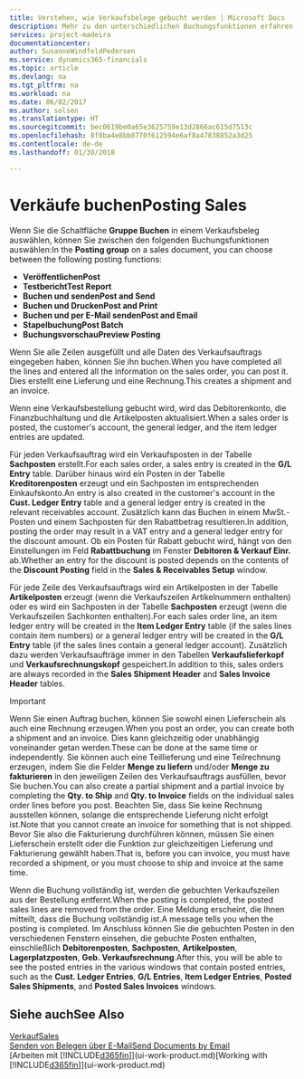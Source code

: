 ```yaml
---
title: Verstehen, wie Verkaufsbelege gebucht werden | Microsoft Docs
description: Mehr zu den unterschiedlichen Buchungsfunktionen erfahren, um Verkaufsbelege zu buchen.
services: project-madeira
documentationcenter: 
author: SusanneWindfeldPedersen
ms.service: dynamics365-financials
ms.topic: article
ms.devlang: na
ms.tgt_pltfrm: na
ms.workload: na
ms.date: 06/02/2017
ms.author: solsen
ms.translationtype: HT
ms.sourcegitcommit: bec0619be0a65e3625759e13d2866ac615d7513c
ms.openlocfilehash: 8f0ba4e8bb0770f612594e6af8a47838852a3d25
ms.contentlocale: de-de
ms.lasthandoff: 01/30/2018

---
```

# <a name="posting-sales"></a><span data-ttu-id="a24ad-103">Verkäufe buchen</span><span class="sxs-lookup"><span data-stu-id="a24ad-103">Posting Sales</span></span>
<span data-ttu-id="a24ad-104">Wenn Sie die Schaltfläche **Gruppe Buchen** in einem Verkaufsbeleg auswählen, können Sie zwischen den folgenden Buchungsfunktionen auswählen:</span><span class="sxs-lookup"><span data-stu-id="a24ad-104">In the **Posting group** on a sales document, you can choose between the following posting functions:</span></span>

* <span data-ttu-id="a24ad-105">**Veröffentlichen**</span><span class="sxs-lookup"><span data-stu-id="a24ad-105">**Post**</span></span>
* <span data-ttu-id="a24ad-106">**Testbericht**</span><span class="sxs-lookup"><span data-stu-id="a24ad-106">**Test Report**</span></span>
* <span data-ttu-id="a24ad-107">**Buchen und senden**</span><span class="sxs-lookup"><span data-stu-id="a24ad-107">**Post and Send**</span></span>
* <span data-ttu-id="a24ad-108">**Buchen und Drucken**</span><span class="sxs-lookup"><span data-stu-id="a24ad-108">**Post and Print**</span></span>
* <span data-ttu-id="a24ad-109">**Buchen und per E-Mail senden**</span><span class="sxs-lookup"><span data-stu-id="a24ad-109">**Post and Email**</span></span>
* <span data-ttu-id="a24ad-110">**Stapelbuchung**</span><span class="sxs-lookup"><span data-stu-id="a24ad-110">**Post Batch**</span></span>
* <span data-ttu-id="a24ad-111">**Buchungsvorschau**</span><span class="sxs-lookup"><span data-stu-id="a24ad-111">**Preview Posting**</span></span>

<span data-ttu-id="a24ad-112">Wenn Sie alle Zeilen ausgefüllt und alle Daten des Verkaufsauftrags eingegeben haben, können Sie ihn buchen.</span><span class="sxs-lookup"><span data-stu-id="a24ad-112">When you have completed all the lines and entered all the information on the sales order, you can post it.</span></span> <span data-ttu-id="a24ad-113">Dies erstellt eine Lieferung und eine Rechnung.</span><span class="sxs-lookup"><span data-stu-id="a24ad-113">This creates a shipment and an invoice.</span></span>

<span data-ttu-id="a24ad-114">Wenn eine Verkaufsbestellung gebucht wird, wird das Debitorenkonto, die Finanzbuchhaltung und die Artikelposten aktualisiert.</span><span class="sxs-lookup"><span data-stu-id="a24ad-114">When a sales order is posted, the customer's account, the general ledger, and the item ledger entries are updated.</span></span>

<span data-ttu-id="a24ad-115">Für jeden Verkaufsauftrag wird ein Verkaufsposten in der Tabelle **Sachposten** erstellt.</span><span class="sxs-lookup"><span data-stu-id="a24ad-115">For each sales order, a sales entry is created in the **G/L Entry** table.</span></span> <span data-ttu-id="a24ad-116">Darüber hinaus wird ein Posten in der Tabelle **Kreditorenposten** erzeugt und ein Sachposten im entsprechenden Einkaufskonto.</span><span class="sxs-lookup"><span data-stu-id="a24ad-116">An entry is also created in the customer's account in the **Cust. Ledger Entry** table and a general ledger entry is created in the relevant receivables account.</span></span> <span data-ttu-id="a24ad-117">Zusätzlich kann das Buchen in einem MwSt.-Posten und einem Sachposten für den Rabattbetrag resultieren.</span><span class="sxs-lookup"><span data-stu-id="a24ad-117">In addition, posting the order may result in a VAT entry and a general ledger entry for the discount amount.</span></span> <span data-ttu-id="a24ad-118">Ob ein Posten für Rabatt gebucht wird, hängt von den Einstellungen im Feld **Rabattbuchung** im Fenster **Debitoren & Verkauf Einr.** ab.</span><span class="sxs-lookup"><span data-stu-id="a24ad-118">Whether an entry for the discount is posted depends on the contents of the **Discount Posting** field in the **Sales & Receivables Setup** window.</span></span>

<span data-ttu-id="a24ad-119">Für jede Zeile des Verkaufsauftrags wird ein Artikelposten in der Tabelle **Artikelposten** erzeugt (wenn die Verkaufszeilen Artikelnummern enthalten) oder es wird ein Sachposten in der Tabelle **Sachposten** erzeugt (wenn die Verkaufszeilen Sachkonten enthalten).</span><span class="sxs-lookup"><span data-stu-id="a24ad-119">For each sales order line, an item ledger entry will be created in the **Item Ledger Entry** table (if the sales lines contain item numbers) or a general ledger entry will be created in the **G/L Entry** table (if the sales lines contain a general ledger account).</span></span> <span data-ttu-id="a24ad-120">Zusätzlich dazu werden Verkaufsaufträge immer in den Tabellen **Verkaufslieferkopf** und **Verkaufsrechnungskopf** gespeichert.</span><span class="sxs-lookup"><span data-stu-id="a24ad-120">In addition to this, sales orders are always recorded in the **Sales Shipment Header** and **Sales Invoice Header** tables.</span></span>

> [!IMPORTANT]  
>   <span data-ttu-id="a24ad-121">Wenn Sie einen Auftrag buchen, können Sie sowohl einen Lieferschein als auch eine Rechnung erzeugen.</span><span class="sxs-lookup"><span data-stu-id="a24ad-121">When you post an order, you can create both a shipment and an invoice.</span></span> <span data-ttu-id="a24ad-122">Dies kann gleichzeitig oder unabhängig voneinander getan werden.</span><span class="sxs-lookup"><span data-stu-id="a24ad-122">These can be done at the same time or independently.</span></span> <span data-ttu-id="a24ad-123">Sie können auch eine Teillieferung und eine Teilrechnung erzeugen, indem Sie die Felder **Menge zu liefern** und/oder **Menge zu fakturieren** in den jeweiligen Zeilen des Verkaufsauftrags ausfüllen, bevor Sie buchen.</span><span class="sxs-lookup"><span data-stu-id="a24ad-123">You can also create a partial shipment and a partial invoice by completing the **Qty. to Ship** and **Qty. to Invoice** fields on the individual sales order lines before you post.</span></span> <span data-ttu-id="a24ad-124">Beachten Sie, dass Sie keine Rechnung ausstellen können, solange die entsprechende Lieferung nicht erfolgt ist.</span><span class="sxs-lookup"><span data-stu-id="a24ad-124">Note that you cannot create an invoice for something that is not shipped.</span></span> <span data-ttu-id="a24ad-125">Bevor Sie also die Fakturierung durchführen können, müssen Sie einen Lieferschein erstellt oder die Funktion zur gleichzeitigen Lieferung und Fakturierung gewählt haben.</span><span class="sxs-lookup"><span data-stu-id="a24ad-125">That is, before you can invoice, you must have recorded a shipment, or you must choose to ship and invoice at the same time.</span></span>

<span data-ttu-id="a24ad-126">Wenn die Buchung vollständig ist, werden die gebuchten Verkaufszeilen aus der Bestellung entfernt.</span><span class="sxs-lookup"><span data-stu-id="a24ad-126">When the posting is completed, the posted sales lines are removed from the order.</span></span> <span data-ttu-id="a24ad-127">Eine Meldung erscheint, die Ihnen mitteilt, dass die Buchung vollständig ist.</span><span class="sxs-lookup"><span data-stu-id="a24ad-127">A message tells you when the posting is completed.</span></span> <span data-ttu-id="a24ad-128">Im Anschluss können Sie die gebuchten Posten in den verschiedenen Fenstern einsehen, die gebuchte Posten enthalten, einschließlich **Debitorenposten**, **Sachposten**, **Artikelposten**, **Lagerplatzposten**, **Geb. Verkaufsrechnung**.</span><span class="sxs-lookup"><span data-stu-id="a24ad-128">After this, you will be able to see the posted entries in the various windows that contain posted entries, such as the **Cust. Ledger Entries**, **G/L Entries**, **Item Ledger Entries**, **Posted Sales Shipments**, and **Posted Sales Invoices** windows.</span></span>

## <a name="see-also"></a><span data-ttu-id="a24ad-129">Siehe auch</span><span class="sxs-lookup"><span data-stu-id="a24ad-129">See Also</span></span>
[<span data-ttu-id="a24ad-130">Verkauf</span><span class="sxs-lookup"><span data-stu-id="a24ad-130">Sales</span></span>](sales-manage-sales.md)  
[<span data-ttu-id="a24ad-131">Senden von Belegen über E-Mail</span><span class="sxs-lookup"><span data-stu-id="a24ad-131">Send Documents by Email</span></span>](ui-how-send-documents-email.md)  
<span data-ttu-id="a24ad-132">[Arbeiten mit [!INCLUDE[d365fin](includes/d365fin_md.md)]](ui-work-product.md)</span><span class="sxs-lookup"><span data-stu-id="a24ad-132">[Working with [!INCLUDE[d365fin](includes/d365fin_md.md)]](ui-work-product.md)</span></span>


